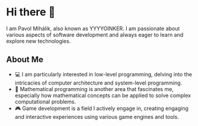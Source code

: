 # Hi there 👋

I am Pavol Mihálik, also known as YYYYOINKER. I am passionate about various aspects of software development and always eager to learn and explore new technologies.

## About Me
- 💻 I am particularly interested in low-level programming, delving into the intricacies of computer architecture and system-level programming.
- 📐 Mathematical programming is another area that fascinates me, especially how mathematical concepts can be applied to solve complex computational problems.
- 🎮 Game development is a field I actively engage in, creating engaging and interactive experiences using various game engines and tools.
